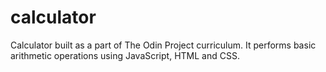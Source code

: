 # calculator
Calculator built as a part of The Odin Project curriculum.
It performs basic arithmetic operations using JavaScript, HTML and CSS.